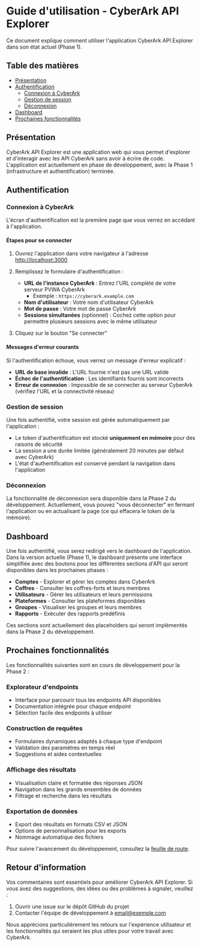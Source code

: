 # Guide d'utilisation - CyberArk API Explorer

Ce document explique comment utiliser l'application CyberArk API Explorer dans son état actuel (Phase 1).

## Table des matières

- [Présentation](#présentation)
- [Authentification](#authentification)
  - [Connexion à CyberArk](#connexion-à-cyberark)
  - [Gestion de session](#gestion-de-session)
  - [Déconnexion](#déconnexion)
- [Dashboard](#dashboard)
- [Prochaines fonctionnalités](#prochaines-fonctionnalités)

## Présentation

CyberArk API Explorer est une application web qui vous permet d'explorer et d'interagir avec les API CyberArk sans avoir à écrire de code. L'application est actuellement en phase de développement, avec la Phase 1 (infrastructure et authentification) terminée.

## Authentification

### Connexion à CyberArk

L'écran d'authentification est la première page que vous verrez en accédant à l'application.

#### Étapes pour se connecter

1. Ouvrez l'application dans votre navigateur à l'adresse [http://localhost:3000](http://localhost:3000)
2. Remplissez le formulaire d'authentification :
   - **URL de l'instance CyberArk** : Entrez l'URL complète de votre serveur PVWA CyberArk
     - Exemple : `https://cyberark.example.com`
   - **Nom d'utilisateur** : Votre nom d'utilisateur CyberArk
   - **Mot de passe** : Votre mot de passe CyberArk
   - **Sessions simultanées** (optionnel) : Cochez cette option pour permettre plusieurs sessions avec le même utilisateur

3. Cliquez sur le bouton "Se connecter"

#### Messages d'erreur courants

Si l'authentification échoue, vous verrez un message d'erreur explicatif :

- **URL de base invalide** : L'URL fournie n'est pas une URL valide
- **Échec de l'authentification** : Les identifiants fournis sont incorrects
- **Erreur de connexion** : Impossible de se connecter au serveur CyberArk (vérifiez l'URL et la connectivité réseau)

### Gestion de session

Une fois authentifié, votre session est gérée automatiquement par l'application :

- Le token d'authentification est stocké **uniquement en mémoire** pour des raisons de sécurité
- La session a une durée limitée (généralement 20 minutes par défaut avec CyberArk)
- L'état d'authentification est conservé pendant la navigation dans l'application

### Déconnexion

La fonctionnalité de déconnexion sera disponible dans la Phase 2 du développement. Actuellement, vous pouvez "vous déconnecter" en fermant l'application ou en actualisant la page (ce qui effacera le token de la mémoire).

## Dashboard

Une fois authentifié, vous serez redirigé vers le dashboard de l'application. Dans la version actuelle (Phase 1), le dashboard présente une interface simplifiée avec des boutons pour les différentes sections d'API qui seront disponibles dans les prochaines phases :

- **Comptes** - Explorer et gérer les comptes dans CyberArk
- **Coffres** - Consulter les coffres-forts et leurs membres
- **Utilisateurs** - Gérer les utilisateurs et leurs permissions
- **Plateformes** - Consulter les plateformes disponibles
- **Groupes** - Visualiser les groupes et leurs membres
- **Rapports** - Exécuter des rapports prédéfinis

Ces sections sont actuellement des placeholders qui seront implémentés dans la Phase 2 du développement.

## Prochaines fonctionnalités

Les fonctionnalités suivantes sont en cours de développement pour la Phase 2 :

### Explorateur d'endpoints

- Interface pour parcourir tous les endpoints API disponibles
- Documentation intégrée pour chaque endpoint
- Sélection facile des endpoints à utiliser

### Construction de requêtes

- Formulaires dynamiques adaptés à chaque type d'endpoint
- Validation des paramètres en temps réel
- Suggestions et aides contextuelles

### Affichage des résultats

- Visualisation claire et formatée des réponses JSON
- Navigation dans les grands ensembles de données
- Filtrage et recherche dans les résultats

### Exportation de données

- Export des résultats en formats CSV et JSON
- Options de personnalisation pour les exports
- Nommage automatique des fichiers

Pour suivre l'avancement du développement, consultez la [feuille de route](development/ROADMAP.md).

## Retour d'information

Vos commentaires sont essentiels pour améliorer CyberArk API Explorer. Si vous avez des suggestions, des idées ou des problèmes à signaler, veuillez :

1. Ouvrir une issue sur le dépôt GitHub du projet
2. Contacter l'équipe de développement à [email@exemple.com](mailto:email@exemple.com)

Nous apprécions particulièrement les retours sur l'expérience utilisateur et les fonctionnalités qui seraient les plus utiles pour votre travail avec CyberArk.

